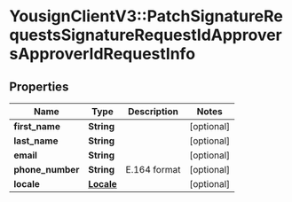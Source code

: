 # YousignClientV3::PatchSignatureRequestsSignatureRequestIdApproversApproverIdRequestInfo

## Properties
Name | Type | Description | Notes
------------ | ------------- | ------------- | -------------
**first_name** | **String** |  | [optional] 
**last_name** | **String** |  | [optional] 
**email** | **String** |  | [optional] 
**phone_number** | **String** | E.164 format | [optional] 
**locale** | [**Locale**](Locale.md) |  | [optional] 

